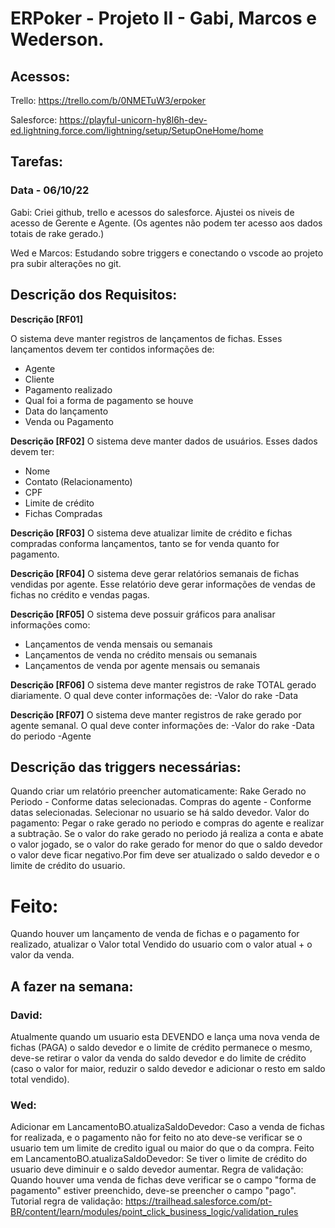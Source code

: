 # ERPoker - Projeto II - Gabi, Marcos e Wederson.

## Acessos:

Trello: https://trello.com/b/0NMETuW3/erpoker  

Salesforce: https://playful-unicorn-hy8l6h-dev-ed.lightning.force.com/lightning/setup/SetupOneHome/home  


## Tarefas: 

### Data - 06/10/22

Gabi: Criei github, trello e acessos do salesforce. Ajustei os niveis de acesso de Gerente e Agente. (Os agentes não podem ter acesso aos dados totais de rake gerado.)  

Wed e Marcos: Estudando sobre triggers e conectando o vscode ao projeto pra subir alterações no git.   

## Descrição dos Requisitos: 

**Descrição [RF01]**

O sistema deve manter registros de lançamentos de fichas. Esses lançamentos devem ter contidos informações de: 
 - Agente
 - Cliente 
 - Pagamento realizado
 - Qual foi a forma de pagamento se houve
 - Data do lançamento 
 - Venda ou Pagamento 

**Descrição [RF02]**
O sistema deve manter dados de usuários. Esses dados devem ter:
- Nome
- Contato (Relacionamento)
- CPF
- Limite de crédito 
- Fichas Compradas

**Descrição [RF03]**
O sistema deve atualizar limite de crédito e fichas compradas conforma lançamentos, tanto se for venda quanto for pagamento.

**Descrição [RF04]**
O sistema deve gerar relatórios semanais de fichas vendidas por agente. Esse relatório deve gerar informações de vendas de fichas no crédito e vendas pagas. 

**Descrição [RF05]**
O sistema deve possuir gráficos para analisar informações como:
- Lançamentos de venda mensais ou semanais
- Lançamentos de venda no crédito mensais ou semanais
- Lançamentos de venda por agente mensais ou semanais

**Descrição [RF06]**
O sistema deve manter registros de rake TOTAL gerado diariamente. O qual deve conter informações de:
-Valor do rake
-Data

**Descrição [RF07]** 
O sistema deve manter registros de rake gerado por agente semanal. O qual deve conter informações de:
-Valor do rake
-Data do periodo
-Agente

## Descrição das triggers necessárias: 

Quando criar um relatório preencher automaticamente: 
Rake Gerado no Periodo - Conforme datas selecionadas. 
Compras do agente - Conforme datas selecionadas. Selecionar no usuario se há saldo devedor.
Valor do pagamento: Pegar o rake gerado no periodo e compras do agente e realizar a subtração. Se o valor do rake gerado no periodo já realiza a conta e abate o valor jogado, se o valor do rake gerado for menor do que o saldo devedor o valor deve ficar negativo.Por fim deve ser atualizado o saldo devedor e o limite de crédito do usuario.

# Feito:
Quando houver um lançamento de venda de fichas e o pagamento for realizado, atualizar o Valor total Vendido do usuario com o valor atual + o valor da venda.

 
## A fazer na semana:
### David:
Atualmente quando um usuario esta DEVENDO e lança uma nova venda de fichas (PAGA) o saldo devedor e o limite de crédito permanece o mesmo, deve-se retirar o valor da venda do saldo devedor e do limite de crédito (caso o valor for maior, reduzir o saldo devedor e adicionar o resto em saldo total vendido).

### Wed: 
Adicionar em LancamentoBO.atualizaSaldoDevedor: Caso a venda de fichas for realizada, e o pagamento não for feito no ato deve-se verificar se o usuario tem um limite de credito igual ou maior do que o da compra.
Feito em LancamentoBO.atualizaSaldoDevedor: Se tiver o limite de crédito do usuario deve diminuir e o saldo devedor aumentar.
Regra de validação: Quando houver uma venda de fichas deve verificar se o campo "forma de pagamento" estiver preenchido, deve-se preencher o campo "pago".
Tutorial regra de validação: https://trailhead.salesforce.com/pt-BR/content/learn/modules/point_click_business_logic/validation_rules





